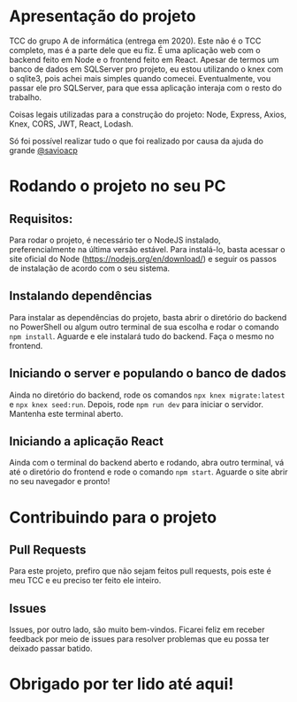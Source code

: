 # Apresentação do projeto
TCC do grupo A de informática (entrega em 2020). Este não é o TCC completo, mas é a parte dele que eu fiz. É uma aplicação web com o 
backend feito em Node e o frontend feito em React. Apesar de termos um banco de dados em SQLServer pro projeto, eu estou utilizando o knex com o sqlite3, pois achei mais simples quando comecei. Eventualmente, vou passar ele pro SQLServer, para que essa aplicação interaja com o resto do trabalho.

Coisas legais utilizadas para a construção do projeto: Node, Express, Axios, Knex, CORS, JWT, React, Lodash.

Só foi possível realizar tudo o que foi realizado por causa da ajuda do grande [@savioacp](https://github.com/savioacp)

# Rodando o projeto no seu PC
## Requisitos:
Para rodar o projeto, é necessário ter o NodeJS instalado, preferencialmente na última versão estável. Para instalá-lo, basta acessar o site oficial do Node (https://nodejs.org/en/download/) e seguir os passos de instalação de acordo com o seu sistema.

## Instalando dependências
Para instalar as dependências do projeto, basta abrir o diretório do backend no PowerShell ou algum outro terminal de sua escolha e rodar o comando ```npm install```. Aguarde e ele instalará tudo do backend. Faça o mesmo no frontend.

## Iniciando o server e populando o banco de dados
Ainda no diretório do backend, rode os comandos ```npx knex migrate:latest``` e ```npx knex seed:run```. Depois, rode ```npm run dev``` para iniciar o servidor. Mantenha este terminal aberto.

## Iniciando a aplicação React
Ainda com o terminal do backend aberto e rodando, abra outro terminal, vá até o diretório do frontend e rode o comando ```npm start```. Aguarde o site abrir no seu navegador e pronto!

# Contribuindo para o projeto
## Pull Requests
Para este projeto, prefiro que não sejam feitos pull requests, pois este é meu TCC e eu preciso ter feito ele inteiro.

## Issues
Issues, por outro lado, são muito bem-vindos. Ficarei feliz em receber feedback por meio de issues para resolver problemas que eu possa ter deixado passar batido.

# Obrigado por ter lido até aqui!
